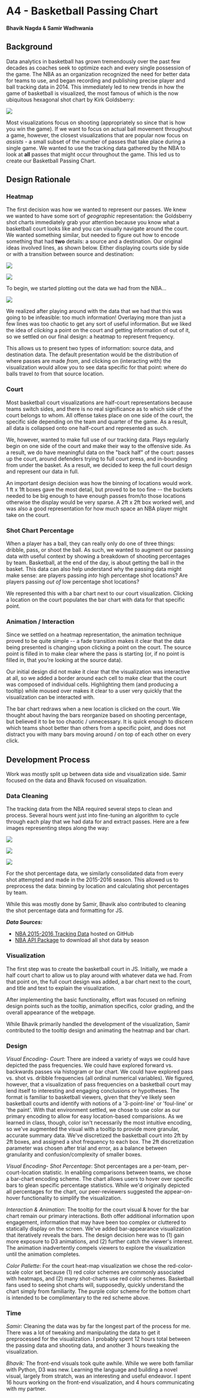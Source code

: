 
# A4 - Basketball Passing Chart #
#### Bhavik Nagda & Samir Wadhwania  ####

## Background ##

Data analytics in basketball has grown tremendously over the past few decades as coaches seek to optimize each and every single possession of the game. The NBA as an organization recognized the need for better data for teams to use, and began recording and publishing precise player and ball tracking data in 2014. This immediately led to new trends in how the game of basketball is visualized, the most famous of which is the now ubiquitous hexagonal shot chart by Kirk Goldsberry:

![](https://fadeawayworld.net/wp-content/uploads/2020/01/golsberry.jpg?x31826)

Most visualizations focus on shooting (appropriately so since that is how you win the game). If we want to focus on actual ball movement throughout a game, however, the closest visualizations that are popular now focus on *assists* - a small subset of the number of passes that take place during a single game. We wanted to use the tracking data gathered by the NBA to look at **all** passes that might occur throughout the game. This led us to create our Basketball Passing Chart.

## Design Rationale ##

### Heatmap ###

The first decision was how we wanted to represent our passes. We knew we wanted to have some sort of *geographic* representation: the Goldsberry shot charts immediately grab your attention because you know what a basketball court looks like and you can visually navigate around the court. We wanted something similar, but needed to figure out how to encode something that had **two** details: a source and a destination. Our original ideas involved lines, as shown below. Either displaying courts side by side or with a transition between source and destination: 

![](https://imgur.com/WMQpbSV.jpg)

![](https://imgur.com/6lO2t8B.jpg)

To begin, we started plotting out the data we had from the NBA...

![](https://imgur.com/YIOAVGp.jpg)

We realized after playing around with the data that we had that this was going to be infeasible: too much information! Overlaying more than just a few lines was too chaotic to get any sort of useful information. But we liked the idea of *clicking* a point on the court and getting information of out of it, so we settled on our final design: a heatmap to represent frequency.

This allows us to present two types of information: source data, and destination data. The default presentation would be the distribution of where passes are made *from*, and clicking on (interacting with) the visualization would allow you to see data specific for that point: where do balls travel *to* from that source location.


### Court ###

Most basketball court visualizations are half-court representations because teams switch sides, and there is no real significance as to which side of the court belongs to whom. All offense takes place on one side of the court, the specific side depending on the team and quarter of the game. As a result, all data is collapsed onto one half-court and represented as such. 

We, however, wanted to make full use of our tracking data. Plays regularly begin on one side of the court and make their way to the offensive side. As a result, we do have meaningful data on the "back half" of the court: passes up the court, around defenders trying to full court press, and in-bounding from under the basket. As a result, we decided to keep the full court design and represent our data in full.

An important design decision was how the binning of locations would work. 1 ft x 1ft boxes gave the most detail, but proved to be too fine -- the buckets needed to be big enough to have enough passes from/to those locations otherwise the display would be very sparse. A 2ft x 2ft box worked well, and was also a good representation for how much space an NBA player might take on the court.

### Shot Chart Percentage ###

When a player has a ball, they can really only do one of three things: dribble, pass, or shoot the ball. As such, we wanted to augment our passing data with useful context by showing a breakdown of shooting percentages by team. Basketball, at the end of the day, is about getting the ball in the basket. This data can also help understand why the passing data might make sense: are players passing *into* high percentage shot locations? Are players passing *out of* low percentage shot locations? 

We represented this with a bar chart next to our court visualization. Clicking a location on the court populates the bar chart with data for that specific point. 

### Animation / Interaction ###

Since we settled on a heatmap representation, the animation technique proved to be quite simple -- a fade transition makes it clear that the data being presented is changing upon clicking a point on the court. The source point is filled in to make clear where the pass is starting (or, if no point is filled in, that you're looking at the source data). 

Our initial design did not make it clear that the visualization was interactive at all, so we added a border around each cell to make clear that the court was composed of individual cells. Highlighting them (and producing a tooltip) while moused over makes it clear to a user very quickly that the visualization can be interacted with.

The bar chart redraws when a new location is clicked on the court. We thought about having the bars reorganize based on shooting percentage, but believed it to be too chaotic / unnecessary. It is quick enough to discern which teams shoot better than others from a specific point, and does not distract you with many bars moving around / on top of each other on every click.

## Development Process ##

Work was mostly split up between data side and visualization side. Samir focused on the data and Bhavik focused on visualization.

### Data Cleaning ###

The tracking data from the NBA required several steps to clean and process. Several hours went just into fine-tuning an algorithm to cycle through each play that we had data for and extract passes. Here are a few images representing steps along the way:

![](https://imgur.com/F0vkZOM.jpg)

![](https://imgur.com/lG8g8vz.jpg)

![](https://imgur.com/K7YONcP.jpg)

For the shot percentage data, we similarly consolidated data from every shot attempted and made in the 2015-2016 season. This allowed us to preprocess the data: binning by location and calculating shot percentages by team. 

While this was mostly done by Samir, Bhavik also contributed to cleaning the shot percentage data and formatting for JS. 

***Data Sources:***
* [NBA 2015-2016 Tracking Data](https://github.com/sealneaward/nba-movement-data) hosted on GitHub
* [NBA API Package](https://github.com/swar/nba_api) to download all shot data by season

### Visualization ###

The first step was to create the basketball court in JS. Initially, we made a half court chart to allow us to play around with whatever data we had. From that point on, the full court design was added, a bar chart next to the court, and title and text to explain the visualization. 

After implementing the basic functionality, effort was focused on refining design points such as the tooltip, animation specifics, color grading, and the overall appearance of the webpage. 

While Bhavik primarily handled the development of the visualization, Samir contributed to the tooltip design and animating the heatmap and bar chart.

### Design ###

*Visual Encoding- Court*: There are indeed a variety of ways we could have depicted the pass frequencies. We could have explored forward vs. backwards passes via histogram or bar chart. We could have explored pass vs. shot vs. dribble frequencies (all ordinal numerical variables). We figured, however, that a visualization of pass frequencies on a basketball court may lend itself to interesting and engaging conclusions or hypotheses. The format is familiar to basketball viewers, given that they've likely seen basketball courts and identify with notions of a '3-point-line' or 'foul-line' or 'the paint'. With that environment settled, we chose to use color as our primary encoding to allow for easy location-based comparisions. As we learned in class, though, color isn't necessarily the most intuitive encoding, so we've augmented the visual with a tooltip to provide more granular, accurate summary data. We've discretized the basketball court into 2ft by 2ft boxes, and assigned a shot frequency to each box. The 2ft discretization parameter was chosen after trial and error, as a balance between granularity and confusion/complexity of smaller boxes. 

*Visual Encoding- Shot Percentage*: Shot percentages are a per-team, per-court-location statistic. In enabling comparisons between teams, we chose a bar-chart encoding scheme. The chart allows users to hover over specific bars to glean specific percentage statistics. While we'd originally depicted all percentages for the chart, our peer-reviewers suggested the appear-on-hover functionality to simplify the visualization. 

*Interaction & Animation*: The tooltip for the court visual & hover for the bar chart remain our primary interactions. Both offer additional information upon engagement, information that may have been too complex or cluttered to statically display on the screen. We've added bar-appearance visualization that iteratively reveals the bars. The design decision here was to (1) gain more exposure to D3 animations, and (2) further catch the viewer's interest. The animation inadvertently compels viewers to explore the visualization until the animation completes. 

*Color Pallette*: For the court heat-map visualization we chose the red-color-scale color set because (1) red color schemes are commonly associated with heatmaps, and (2) many shot-charts use red color schemes. Basketball fans used to seeing shot charts will, supposedly, quickly understand the chart simply from familiarity. The purple color scheme for the bottom chart is intended to be complimentary to the red scheme above. 

### Time ###

*Samir:* Cleaning the data was by far the longest part of the process for me. There was a lot of tweaking and manipulating the data to get it preprocessed for the visualization. I probably spent 12 hours total between the passing data and shooting data, and another 3 hours tweaking the visualization. 

*Bhavik:* The front-end visuals took quite awhile. While we were both familiar with Python, D3 was new. Learning the language and building a novel visual, largely from stratch, was an interesting and useful endeavor. I spent 16 hours working on the front-end visualization, and 4 hours communicating with my partner. 
